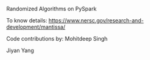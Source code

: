 Randomized Algorithms on PySpark

To know details: https://www.nersc.gov/research-and-development/mantissa/

Code contributions by:
Mohitdeep Singh

Jiyan Yang
